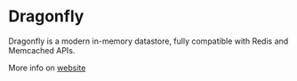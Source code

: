 # Dragonfly

Dragonfly is a modern in-memory datastore, fully compatible with Redis and Memcached APIs.

More info on [website](https://www.dragonflydb.io/docs/)
